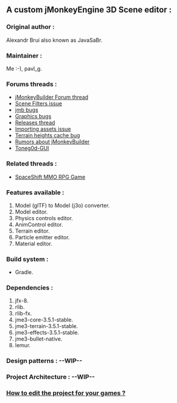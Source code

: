 ## A custom jMonkeyEngine 3D Scene editor : 

### Original author : 
Alexandr Brui also known as JavaSaBr.

### Maintainer :
Me :-), pavl_g.

### Forums threads : 
- [jMonkeyBuilder Forum thread](https://hub.jmonkeyengine.org/t/editor-jmonkeybuilder/35179/1232?u=pavl_g)
- [Scene Filters issue](https://hub.jmonkeyengine.org/t/why-does-my-gltf-model-appeared-shiny-black-in-jmonkeyengine-scene-composer-and-shiny-textured-in-jmonkeybuilder/44297)
- [jmb bugs](https://hub.jmonkeyengine.org/t/jmonkeybuilder-bugs/39996/20)
- [Graphics bugs](https://hub.jmonkeyengine.org/t/failed-to-create-display-error-in-starting-jmonkeybuilder-1-8/40534/15)
- [Releases thread](https://hub.jmonkeyengine.org/t/jmonkeybuilder-releases/39998)
- [Importing assets issue](https://hub.jmonkeyengine.org/t/solved-blender-obj-export-not-working-in-jmonkeybuilder/43552)
- [Terrain heights cache bug](https://hub.jmonkeyengine.org/t/solved-how-to-add-the-terrain-hills-to-physics/43565/28?u=pavl_g)
- [Rumors about jMonkeyBuilder](https://hub.jmonkeyengine.org/t/getting-started-in-jmonkeyengine/45023/9)
- [Toneg0d-GUI](https://hub.jmonkeyengine.org/t/t0neg0d-fx-visual-designer-on-github/35884/8)

### Related threads :
- [SpaceShift MMO RPG Game](https://hub.jmonkeyengine.org/t/space-shift/27934)

### Features available :
1) Model (glTF) to Model (j3o) converter.
2) Model editor.
3) Physics controls editor.
4) AnimControl editor.
5) Terrain editor.
6) Particle emitter editor.
7) Material editor.

### Build system : 
- Gradle.

### Dependencies : 
1) jfx-8.
2) rlib.
3) rlib-fx.
4) jme3-core-3.5.1-stable.
5) jme3-terrain-3.5.1-stable.
6) jme3-effects-3.5.1-stable.
7) jme3-bullet-native.
8) lemur.

### Design patterns : --WIP--

### Project Architecture : --WIP--

### [How to edit the project for your games ?](https://github.com/jMonkeyEngine-SpaceShift-Editor/SS-Editor/wiki) 
